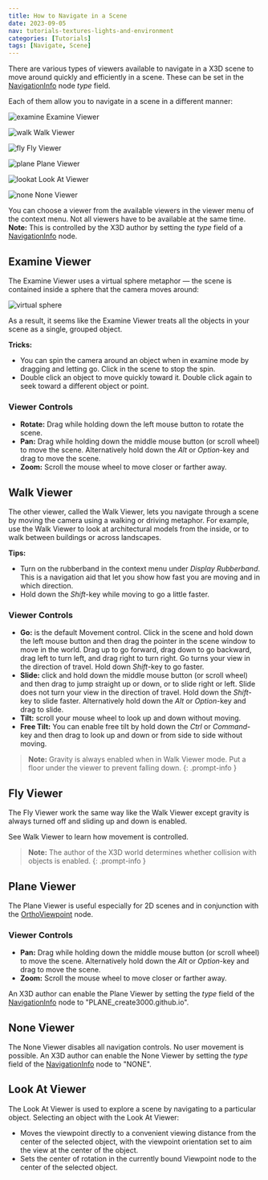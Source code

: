 ```yaml
---
title: How to Navigate in a Scene
date: 2023-09-05
nav: tutorials-textures-lights-and-environment
categories: [Tutorials]
tags: [Navigate, Scene]
---
```

There are various types of viewers available to navigate in a X3D scene to move around quickly and efficiently in a scene. These can be set in the [NavigationInfo](../components/navigation/navigationinfo) node *type* field.

Each of them allow you to navigate in a scene in a different manner:

![examine](https://create3000.github.io/media/tutorials/images/examine.png) Examine Viewer

![walk](https://create3000.github.io/media/tutorials/images/walk.png) Walk Viewer

![fly](https://create3000.github.io/media/tutorials/images/fly.png) Fly Viewer

![plane](https://create3000.github.io/media/tutorials/images/plane.png) Plane Viewer

![lookat](https://create3000.github.io/media/tutorials/images/lookat.png) Look At Viewer

![none](https://create3000.github.io/media/tutorials/images/none.png) None Viewer

You can choose a viewer from the available viewers in the viewer menu of the context menu. Not all viewers have to be available at the same time. **Note:** This is controlled by the X3D author by setting the *type* field of a [NavigationInfo](../components/navigation/navigationinfo) node.

## Examine Viewer

The Examine Viewer uses a virtual sphere metaphor — the scene is contained inside a sphere that the camera moves around:

![virtual sphere](https://create3000.github.io/media/tutorials/images/virtual-sphere.png)

As a result, it seems like the Examine Viewer treats all the objects in your scene as a single, grouped object.

**Tricks:**

- You can spin the camera around an object when in examine mode by dragging and letting go. Click in the scene to stop the spin.
- Double click an object to move quickly toward it. Double click again to seek toward a different object or point.

### Viewer Controls

- **Rotate:** Drag while holding down the left mouse button to rotate the scene.
- **Pan:** Drag while holding down the middle mouse button (or scroll wheel) to move the scene. Alternatively hold down the *Alt* or *Option*-key and drag to move the scene.
- **Zoom:** Scroll the mouse wheel to move closer or farther away.

## Walk Viewer

The other viewer, called the Walk Viewer, lets you navigate through a scene by moving the camera using a walking or driving metaphor. For example, use the Walk Viewer to look at architectural models from the inside, or to walk between buildings or across landscapes.

**Tips:**

- Turn on the rubberband in the context menu under *Display Rubberband*. This is a navigation aid that let you show how fast you are moving and in which direction.
- Hold down the *Shift*-key while moving to go a little faster.

### Viewer Controls

- **Go:** is the default Movement control. Click in the scene and hold down the left mouse button and then drag the pointer in the scene window to move in the world. Drag up to go forward, drag down to go backward, drag left to turn left, and drag right to turn right. Go turns your view in the direction of travel. Hold down *Shift*-key to go faster.
- **Slide:** click and hold down the middle mouse button (or scroll wheel) and then drag to jump straight up or down, or to slide right or left. Slide does not turn your view in the direction of travel. Hold down the *Shift*-key to slide faster. Alternatively hold down the *Alt* or *Option*-key and drag to slide.
- **Tilt:** scroll your mouse wheel to look up and down without moving.
- **Free Tilt:** You can enable free tilt by hold down the *Ctrl* or *Command*-key and then drag to look up and down or from side to side without moving.

>**Note:** Gravity is always enabled when in Walk Viewer mode. Put a floor under the viewer to prevent falling down.
{: .prompt-info }

## Fly Viewer

The Fly Viewer work the same way like the Walk Viewer except gravity is always turned off and sliding up and down is enabled.

See Walk Viewer to learn how movement is controlled.

>**Note:** The author of the X3D world determines whether collision with objects is enabled.
{: .prompt-info }

## Plane Viewer

The Plane Viewer is useful especially for 2D scenes and in conjunction with the [OrthoViewpoint](../components/navigation/orthoviewpoint) node.

### Viewer Controls

- **Pan:** Drag while holding down the middle mouse button (or scroll wheel) to move the scene. Alternatively hold down the *Alt* or *Option*-key and drag to move the scene.
- **Zoom:** Scroll the mouse wheel to move closer or farther away.

An X3D author can enable the Plane Viewer by setting the *type* field of the [NavigationInfo](../components/navigation/navigationinfo) node to "PLANE_create3000.github.io".

## None Viewer

The None Viewer disables all navigation controls. No user movement is possible. An X3D author can enable the None Viewer by setting the *type* field of the [NavigationInfo](../components/navigation/navigationinfo) node to "NONE".

## Look At Viewer

The Look At Viewer is used to explore a scene by navigating to a particular object. Selecting an object with the Look At Viewer:

- Moves the viewpoint directly to a convenient viewing distance from the center of the selected object, with the viewpoint orientation set to aim the view at the center of the object.
- Sets the center of rotation in the currently bound Viewpoint node to the center of the selected object.
